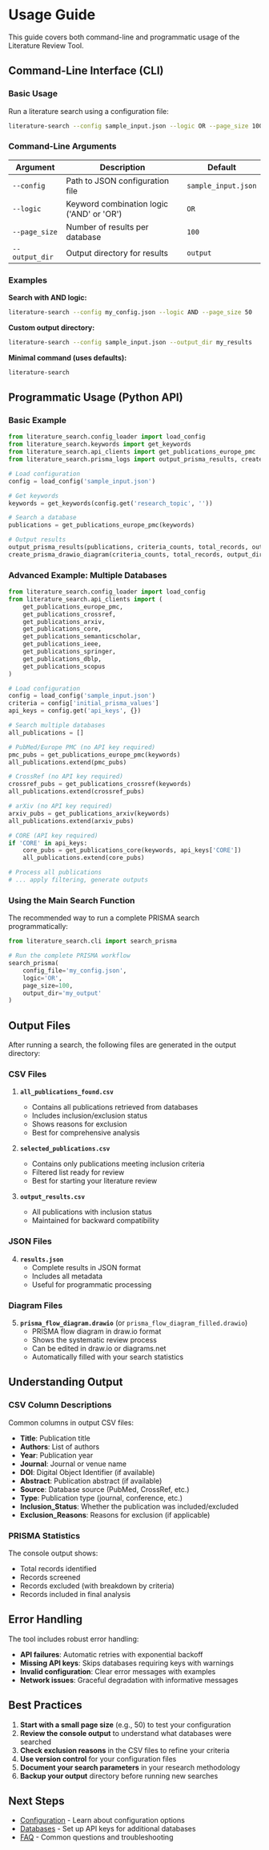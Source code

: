 # Usage Guide

This guide covers both command-line and programmatic usage of the Literature Review Tool.

## Command-Line Interface (CLI)

### Basic Usage

Run a literature search using a configuration file:

```bash
literature-search --config sample_input.json --logic OR --page_size 100 --output_dir output
```

### Command-Line Arguments

| Argument | Description | Default |
|----------|-------------|---------|
| `--config` | Path to JSON configuration file | `sample_input.json` |
| `--logic` | Keyword combination logic ('AND' or 'OR') | `OR` |
| `--page_size` | Number of results per database | `100` |
| `--output_dir` | Output directory for results | `output` |

### Examples

**Search with AND logic:**
```bash
literature-search --config my_config.json --logic AND --page_size 50
```

**Custom output directory:**
```bash
literature-search --config sample_input.json --output_dir my_results
```

**Minimal command (uses defaults):**
```bash
literature-search
```

## Programmatic Usage (Python API)

### Basic Example

```python
from literature_search.config_loader import load_config
from literature_search.keywords import get_keywords
from literature_search.api_clients import get_publications_europe_pmc
from literature_search.prisma_logs import output_prisma_results, create_prisma_drawio_diagram

# Load configuration
config = load_config('sample_input.json')

# Get keywords
keywords = get_keywords(config.get('research_topic', ''))

# Search a database
publications = get_publications_europe_pmc(keywords)

# Output results
output_prisma_results(publications, criteria_counts, total_records, output_dir='output')
create_prisma_drawio_diagram(criteria_counts, total_records, output_dir='output')
```

### Advanced Example: Multiple Databases

```python
from literature_search.config_loader import load_config
from literature_search.api_clients import (
    get_publications_europe_pmc,
    get_publications_crossref,
    get_publications_arxiv,
    get_publications_core,
    get_publications_semanticscholar,
    get_publications_ieee,
    get_publications_springer,
    get_publications_dblp,
    get_publications_scopus
)

# Load configuration
config = load_config('sample_input.json')
criteria = config['initial_prisma_values']
api_keys = config.get('api_keys', {})

# Search multiple databases
all_publications = []

# PubMed/Europe PMC (no API key required)
pmc_pubs = get_publications_europe_pmc(keywords)
all_publications.extend(pmc_pubs)

# CrossRef (no API key required)
crossref_pubs = get_publications_crossref(keywords)
all_publications.extend(crossref_pubs)

# arXiv (no API key required)
arxiv_pubs = get_publications_arxiv(keywords)
all_publications.extend(arxiv_pubs)

# CORE (API key required)
if 'CORE' in api_keys:
    core_pubs = get_publications_core(keywords, api_keys['CORE'])
    all_publications.extend(core_pubs)

# Process all publications
# ... apply filtering, generate outputs
```

### Using the Main Search Function

The recommended way to run a complete PRISMA search programmatically:

```python
from literature_search.cli import search_prisma

# Run the complete PRISMA workflow
search_prisma(
    config_file='my_config.json',
    logic='OR',
    page_size=100,
    output_dir='my_output'
)
```

## Output Files

After running a search, the following files are generated in the output directory:

### CSV Files

1. **`all_publications_found.csv`**
   - Contains all publications retrieved from databases
   - Includes inclusion/exclusion status
   - Shows reasons for exclusion
   - Best for comprehensive analysis

2. **`selected_publications.csv`**
   - Contains only publications meeting inclusion criteria
   - Filtered list ready for review
   - Best for starting your literature review

3. **`output_results.csv`**
   - All publications with inclusion status
   - Maintained for backward compatibility

### JSON Files

4. **`results.json`**
   - Complete results in JSON format
   - Includes all metadata
   - Useful for programmatic processing

### Diagram Files

5. **`prisma_flow_diagram.drawio`** (or `prisma_flow_diagram_filled.drawio`)
   - PRISMA flow diagram in draw.io format
   - Shows the systematic review process
   - Can be edited in draw.io or diagrams.net
   - Automatically filled with your search statistics

## Understanding Output

### CSV Column Descriptions

Common columns in output CSV files:

- **Title**: Publication title
- **Authors**: List of authors
- **Year**: Publication year
- **Journal**: Journal or venue name
- **DOI**: Digital Object Identifier (if available)
- **Abstract**: Publication abstract (if available)
- **Source**: Database source (PubMed, CrossRef, etc.)
- **Type**: Publication type (journal, conference, etc.)
- **Inclusion_Status**: Whether the publication was included/excluded
- **Exclusion_Reasons**: Reasons for exclusion (if applicable)

### PRISMA Statistics

The console output shows:
- Total records identified
- Records screened
- Records excluded (with breakdown by criteria)
- Records included in final analysis

## Error Handling

The tool includes robust error handling:

- **API failures**: Automatic retries with exponential backoff
- **Missing API keys**: Skips databases requiring keys with warnings
- **Invalid configuration**: Clear error messages with examples
- **Network issues**: Graceful degradation with informative messages

## Best Practices

1. **Start with a small page size** (e.g., 50) to test your configuration
2. **Review the console output** to understand what databases were searched
3. **Check exclusion reasons** in the CSV files to refine your criteria
4. **Use version control** for your configuration files
5. **Document your search parameters** in your research methodology
6. **Backup your output** directory before running new searches

## Next Steps

- [Configuration](configuration.md) - Learn about configuration options
- [Databases](databases.md) - Set up API keys for additional databases
- [FAQ](faq.md) - Common questions and troubleshooting
